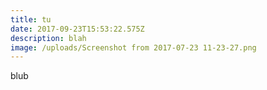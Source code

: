 ```yaml
---
title: tu
date: 2017-09-23T15:53:22.575Z
description: blah
image: /uploads/Screenshot from 2017-07-23 11-23-27.png
---
```

blub

